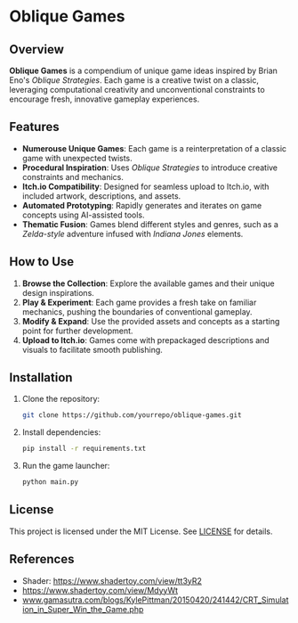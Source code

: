 # Oblique Games

## Overview
**Oblique Games** is a compendium of unique game ideas inspired by Brian Eno's *Oblique Strategies*. Each game is a creative twist on a classic, leveraging computational creativity and unconventional constraints to encourage fresh, innovative gameplay experiences.

## Features
- **Numerouse Unique Games**: Each game is a reinterpretation of a classic game with unexpected twists.
- **Procedural Inspiration**: Uses *Oblique Strategies* to introduce creative constraints and mechanics.
- **Itch.io Compatibility**: Designed for seamless upload to Itch.io, with included artwork, descriptions, and assets.
- **Automated Prototyping**: Rapidly generates and iterates on game concepts using AI-assisted tools.
- **Thematic Fusion**: Games blend different styles and genres, such as a *Zelda-style* adventure infused with *Indiana Jones* elements.

## How to Use
1. **Browse the Collection**: Explore the available games and their unique design inspirations.
2. **Play & Experiment**: Each game provides a fresh take on familiar mechanics, pushing the boundaries of conventional gameplay.
3. **Modify & Expand**: Use the provided assets and concepts as a starting point for further development.
4. **Upload to Itch.io**: Games come with prepackaged descriptions and visuals to facilitate smooth publishing.

## Installation
1. Clone the repository:
   ```sh
   git clone https://github.com/yourrepo/oblique-games.git
   ```
2. Install dependencies:
   ```sh
   pip install -r requirements.txt
   ```
3. Run the game launcher:
   ```sh
   python main.py
   ```

## License
This project is licensed under the MIT License. See [LICENSE](LICENSE) for details.


## References
* Shader: https://www.shadertoy.com/view/tt3yR2
 * https://www.shadertoy.com/view/MdyyWt
* www.gamasutra.com/blogs/KylePittman/20150420/241442/CRT_Simulation_in_Super_Win_the_Game.php